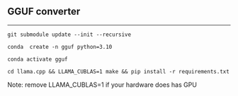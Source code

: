 ## GGUF converter

----

```shell
git submodule update --init --recursive
```

```shell
conda  create -n gguf python=3.10
```

```shell
conda activate gguf
```

```shell
cd llama.cpp && LLAMA_CUBLAS=1 make && pip install -r requirements.txt
```

Note: remove LLAMA_CUBLAS=1 if your hardware does has GPU